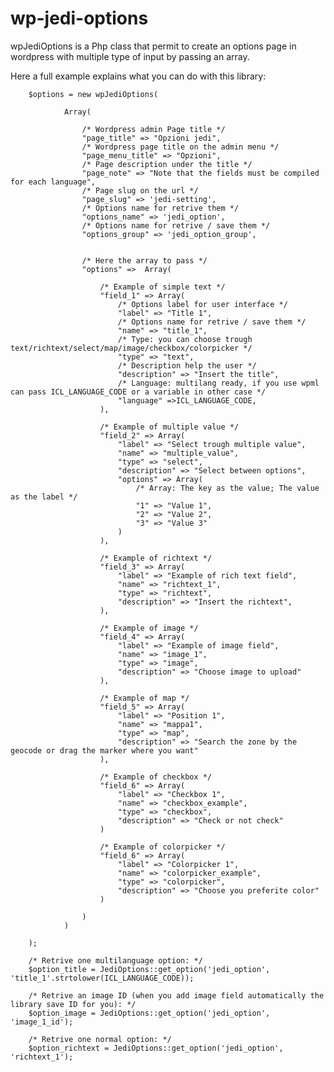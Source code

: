 wp-jedi-options
===============

wpJediOptions is a Php class that permit to create an options page in wordpress with multiple type of input by passing an array.


Here a full example explains what you can do with this library:


        
        
        $options = new wpJediOptions(
        
                Array(
                
                    /* Wordpress admin Page title */
                    "page_title" => "Opzioni jedi",
                    /* Wordpress page title on the admin menu */
                    "page_menu_title" => "Opzioni",
                    /* Page description under the title */
                    "page_note" => "Note that the fields must be compiled for each language",
                    /* Page slug on the url */
                    "page_slug" => 'jedi-setting',
                    /* Options name for retrive them */
                    "options_name" => 'jedi_option',
                    /* Options name for retrive / save them */
                    "options_group" => 'jedi_option_group',
                    
                
                    /* Here the array to pass */
                    "options" =>  Array(
                    
                        /* Example of simple text */
                        "field_1" => Array(
                            /* Options label for user interface */
                            "label" => "Title 1",
                            /* Options name for retrive / save them */
                            "name" => "title_1",
                            /* Type: you can choose trough text/richtext/select/map/image/checkbox/colorpicker */
                            "type" => "text",
                            /* Description help the user */
                            "description" => "Insert the title",
                            /* Language: multilang ready, if you use wpml can pass ICL_LANGUAGE_CODE or a variable in other case */
                            "language" =>ICL_LANGUAGE_CODE,
                        ),
                        
                        /* Example of multiple value */
                        "field_2" => Array(
                            "label" => "Select trough multiple value",
                            "name" => "multiple_value",
                            "type" => "select",
                            "description" => "Select between options",
                            "options" => Array(
                                /* Array: The key as the value; The value as the label */
                                "1" => "Value 1",
                                "2" => "Value 2",
                                "3" => "Value 3"
                            )
                        ),
                        
                        /* Example of richtext */
                        "field_3" => Array(
                            "label" => "Example of rich text field",
                            "name" => "richtext_1",
                            "type" => "richtext",
                            "description" => "Insert the richtext",
                        ),
                        
                        /* Example of image */
                        "field_4" => Array(
                            "label" => "Example of image field",
                            "name" => "image_1",
                            "type" => "image",
                            "description" => "Choose image to upload"
                        ),
                        
                        /* Example of map */
                        "field_5" => Array(
                            "label" => "Position 1",
                            "name" => "mappa1",
                            "type" => "map",
                            "description" => "Search the zone by the geocode or drag the marker where you want"
                        ),
                        
                        /* Example of checkbox */
                        "field_6" => Array(
                            "label" => "Checkbox 1",
                            "name" => "checkbox_example",
                            "type" => "checkbox",
                            "description" => "Check or not check"
                        )
                        
                        /* Example of colorpicker */
                        "field_6" => Array(
                            "label" => "Colorpicker 1",
                            "name" => "colorpicker_example",
                            "type" => "colorpicker",
                            "description" => "Choose you preferite color"
                        )
                        
                    )
                )
        
        );
        
        /* Retrive one multilanguage option: */
        $option_title = JediOptions::get_option('jedi_option', 'title_1'.strtolower(ICL_LANGUAGE_CODE));
        
        /* Retrive an image ID (when you add image field automatically the library save ID for you): */
        $option_image = JediOptions::get_option('jedi_option', 'image_1_id');
        
        /* Retrive one normal option: */
        $option_richtext = JediOptions::get_option('jedi_option', 'richtext_1');
        
